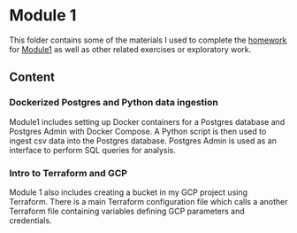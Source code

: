 # Module 1
This folder contains some of the materials I used to complete the [homework](https://github.com/DataTalksClub/data-engineering-zoomcamp/blob/main/cohorts/2024/01-docker-terraform/homework.md) for [Module1](https://github.com/DataTalksClub/data-engineering-zoomcamp/tree/main/01-docker-terraform) as well as other related exercises or exploratory work.
## Content
### Dockerized Postgres and Python data ingestion
Module1 includes setting up Docker containers for a Postgres database and Postgres Admin with Docker Compose. A Python script is then used to ingest csv data into the Postgres database. Postgres Admin is used as an interface to perform SQL queries for analysis. 
### Intro to Terraform and GCP
Module 1 also includes creating a bucket in my GCP project using Terraform. There is a main Terraform configuration file which calls a another Terraform file containing variables defining GCP parameters and credentials. 
